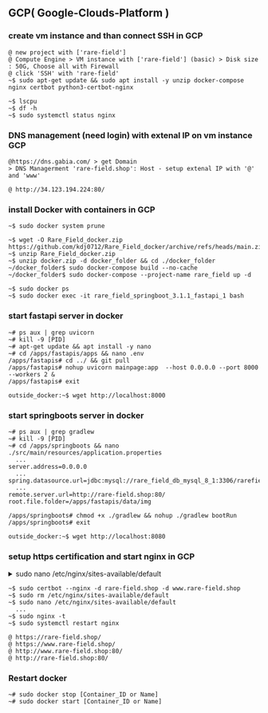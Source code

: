 ## GCP( Google-Clouds‐Platform )

### create vm instance and than connect SSH in GCP
```
@ new project with ['rare-field']
@ Compute Engine > VM instance with ['rare-field'] (basic) > Disk size : 50G, Choose all with Firewall
@ click 'SSH' with 'rare-field'
~$ sudo apt-get update && sudo apt install -y unzip docker-compose nginx certbot python3-certbot-nginx

~$ lscpu
~$ df -h
~$ sudo systemctl status nginx
```

### DNS management (need login) with extenal IP on vm instance GCP
```
@https://dns.gabia.com/ > get Domain 
> DNS Managerment 'rare-field.shop': Host - setup extenal IP with '@' and 'www' 

@ http://34.123.194.224:80/
```

### install Docker with containers in GCP
```
~$ sudo docker system prune

~$ wget -O Rare_Field_docker.zip https://github.com/kdj0712/Rare_Field_docker/archive/refs/heads/main.zip
~$ unzip Rare_Field_docker.zip
~$ unzip docker.zip -d docker_folder && cd ./docker_folder
~/docker_folder$ sudo docker-compose build --no-cache
~/docker_folder$ sudo docker-compose --project-name rare_field up -d

~$ sudo docker ps
~$ sudo docker exec -it rare_field_springboot_3.1.1_fastapi_1 bash
```

### start fastapi server in docker
```
~# ps aux | grep uvicorn 
~# kill -9 [PID]
~# apt-get update && apt install -y nano
~# cd /apps/fastapis/apps && nano .env
/apps/fastapis# cd ../ && git pull
/apps/fastapis# nohup uvicorn mainpage:app  --host 0.0.0.0 --port 8000 --workers 2 & 
/apps/fastapis# exit

outside_docker:~$ wget http://localhost:8000
```

### start springboots server in docker
```
~# ps aux | grep gradlew 
~# kill -9 [PID]
~# cd /apps/springboots && nano ./src/main/resources/application.properties
  ...
server.address=0.0.0.0
  ...
spring.datasource.url=jdbc:mysql://rare_field_db_mysql_8_1:3306/rarefield
  ...
remote.server.url=http://rare-field.shop:80/       
root.file.folder=/apps/fastapis/data/img   

/apps/springboots# chmod +x ./gradlew && nohup ./gradlew bootRun 
/apps/springboots# exit

outside_docker:~$ wget http://localhost:8080
```

### setup https certification and start nginx in GCP
<details>

<summary>sudo nano /etc/nginx/sites-available/default</summary>

    server {
        listen 80;
        server_name rare-field.shop www.rare-field.shop;
        #return 301 https://$server_name$request_uri; # Redirect all HTTP requests to HTTPS
        location / {
            proxy_pass http://localhost:8000; # Forward all requests to localhost:8000
            proxy_set_header Host $host; # Pass the current host and port
            proxy_set_header X-Real-IP $remote_addr; # Pass the client's real IP
            proxy_set_header X-Forwarded-For $proxy_add_x_forwarded_for; # Pass the real user IP read by the proxy or load balancer
            proxy_set_header X-Forwarded-Proto $scheme; # The protocol being used (http or https)
        }
    }

    server {
        # SSL configuration
        listen 443 ssl;
        server_name rare-field.shop www.rare-field.shop;

        ssl_certificate /etc/letsencrypt/live/rare-field.shop/fullchain.pem; # Certificate path
        ssl_certificate_key /etc/letsencrypt/live/rare-field.shop/privkey.pem; # Key path

        ssl_session_cache shared:SSL:1m;
        ssl_session_timeout 10m;
        ssl_ciphers HIGH:!aNULL:!MD5;
        ssl_prefer_server_ciphers on;

        location / {
            proxy_pass http://localhost:8080; # Forward requests to the WAS running in Docker
            proxy_set_header Host $host;
            proxy_set_header X-Real-IP $remote_addr;
            proxy_set_header X-Forwarded-For $proxy_add_x_forwarded_for;
            proxy_set_header X-Forwarded-Proto $scheme;
        }
    }

</details>

```
~$ sudo certbot --nginx -d rare-field.shop -d www.rare-field.shop
~$ sudo rm /etc/nginx/sites-available/default
~$ sudo nano /etc/nginx/sites-available/default
  ... 
~$ sudo nginx -t
~$ sudo systemctl restart nginx

@ https://rare-field.shop/
@ https://www.rare-field.shop/
@ http://www.rare-field.shop:80/
@ http://rare-field.shop:80/
```


### Restart docker
```
~# sudo docker stop [Container_ID or Name]
~# sudo docker start [Container_ID or Name]
```
